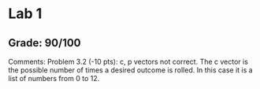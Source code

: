 # Lab 1

## Grade: 90/100

Comments: Problem 3.2 (-10 pts): c, p vectors not correct. The c vector is the possible number of times a desired outcome is rolled. In this case it is a list of numbers from 0 to 12.